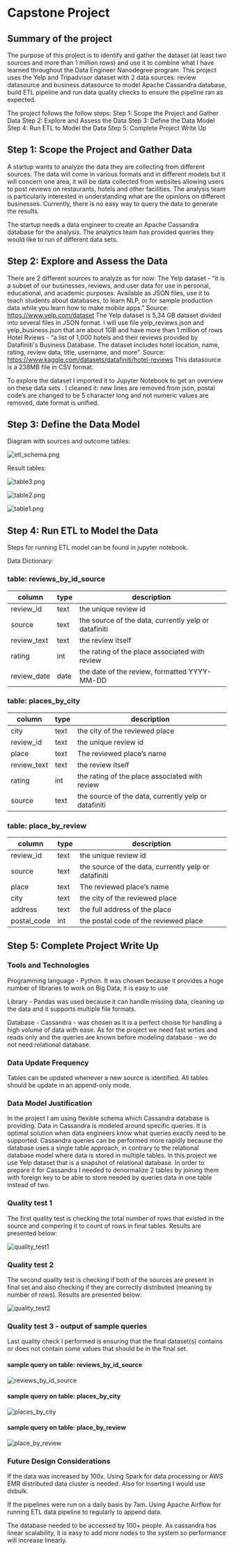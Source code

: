 # Capstone Project

## Summary of the project

The purpose of this project is to identify and gather the dataset (at least two sources and more than 1 million rows) and use it to combine what I have learned throughout the Data Engineer Nanodegree program.
This project uses the Yelp and Tripadvisor dataset with 2 data sources: review datasource and business datasource to model Apache Cassandra database, build ETL pipeline and run data quality checks to ensure the pipeline ran as expected.

The project follows the follow steps:
Step 1: Scope the Project and Gather Data
Step 2: Explore and Assess the Data
Step 3: Define the Data Model
Step 4: Run ETL to Model the Data
Step 5: Complete Project Write Up

## Step 1: Scope the Project and Gather Data

A startup wants to analyze the data they are collecting from different sources. The data will come in various formats and in different models but it will concern one area, it will be data collected from websites allowing users to post reviews on restaurants, hotels and other facilities. The analysis team is particularly interested in understanding what are the opinions on different businesses. Currently, there is no easy way to query the data to generate the results.

The startup needs a data engineer to create an Apache Cassandra database for the analysis. The analytics team has provided queries they would like to run of different data sets.

## Step 2: Explore and Assess the Data

There are 2 different sources to analyze as for now:
The Yelp dataset - “it is a subset of our businesses, reviews, and user data for use in personal, educational, and academic purposes. Available as JSON files, use it to teach students about databases, to learn NLP, or for sample production data while you learn how to make mobile apps.”
Source: https://www.yelp.com/dataset
The Yelp dataset is 5,34 GB dataset divided into several files in JSON format. I will use file yelp_reviews.json and yelp_business.json that are about 1GB  and have more than 1 million of rows
Hotel Rviews - “a list of 1,000 hotels and their reviews provided by Datafiniti's Business Database. The dataset includes hotel location, name, rating, review data, title, username, and more”.
Source: https://www.kaggle.com/datasets/datafiniti/hotel-reviews
This datasource is a 238MB file in CSV format.

To explore the dataset I imported it to Jupyter Notebook to get an overview on these data sets . I cleaned it: new lines are removed from json, postal code’s are changed to be 5 character long and not numeric values are removed, date format is unified.

## Step 3: Define the Data Model

Diagram with sources and outcome tables:

![etl_schema.png](assets/etl_schema.png)

Result tables:

![table3.png](assets/table3.png)

![table2.png](assets/table2.png)

![table1.png](assets/table1.png)

## Step 4: Run ETL to Model the Data

Steps for running ETL model can be found in jupyter notebook.

Data Dictionary:

### table: reviews_by_id_source

| column      | type | description                                          |
| ------------- | ------ | ------------------------------------------------------ |
| review_id   | text | the unique review id                                 |
| source      | text | the source of the data, currently yelp or datafiniti |
| review_text | text | the review itself                                    |
| rating      | int  | the rating of the place associated with review       |
| review_date | date | the date of the review, formatted YYYY-MM-DD         |


### table: places_by_city

| column      | type | description                                          |
| ------------- | ------ | ------------------------------------------------------ |
| city        | text | the city of the reviewed place                       |
| review_id   | text | the unique review id                                 |
| place       | text | The reviewed place’s name                            |
| review_text | text | the review itself                                    |
| rating      | int  | the rating of the place associated with review       |
| source      | text | the source of the data, currently yelp or datafiniti |

### table: place_by_review

| column      | type | description                                          |
| ------------- | ------ | ------------------------------------------------------ |
| review_id   | text | the unique review id                                 |
| source      | text | the source of the data, currently yelp or datafiniti |
| place       | text | The reviewed place’s name                           |
| city        | text | the city of the reviewed place                       |
| address     | text | the full address of the place                        |
| postal_code | int  | the postal code of the reviewed place                |


## Step 5: Complete Project Write Up

### Tools and Technologies
Programming language - Python. It was chosen because it provides a huge number of libraries to work on Big Data, it is easy to use 

Library - Pandas was used because it can handle missing data, cleaning up the data and it supports multiple file formats.

Database - Cassandra - was chosen as it is a perfect choise for handling a high volume of data with ease. As for the project we need fast wrties and reads only and the queries are known before modeling database - we do not need relational database.

### Data Update Frequency
Tables can be updated whenever a new source is identified. All tables should be update in an append-only mode.

### Data Model Justification
In the project I am using flexible schema which Cassandra database is providing. Data in Cassandra is modeled around specific queries. It is optimal solution when data engineers know what queries exactly need to be supported. Cassandra queries can be performed more rapidly because the database uses a single table approach, in contrary to the relational database model where data is stored in multiple tables. In this project we use Yelp dataset that is a snapshot of relational database. In order to prepare it for Cassandra I needed to denormalize 2 tables by joining them with foreign key to be able to store needed by queries data in one table instead of two.

### Quality test 1

The first quality test is checking the total number of rows that existed in the source and compering it to count of rows in final tables. Results are presented below:

![quality_test1](assets/quality_test1.png)

### Quality test 2

The second quality test is checking if both of the sources are present in final set and also checking if they are correctly distributed (meaning by number of rows). Results are presented below:

![quality_test2](assets/quality_test2.png)

### Quality test 3 - output of sample queries

Last quality check I performed  is ensuring that the final dataset(s) contains or does not contain some values that should be in the final set.

#### sample query on table: reviews_by_id_source

![reviews_by_id_source](assets/sample_query2.png)

#### sample query on table: places_by_city

![places_by_city](assets/sample_query3.png)

#### sample query on table: place_by_review

![place_by_review](assets/sample_query1.png)

### Future Design Considerations

If the data was increased by 100x.
Using Spark for data processing or AWS EMR distributed data cluster is needed. Also for inserting I would use dsbulk.

If the pipelines were run on a daily basis by 7am.
Using Apache Airflow for running ETL data pipeline to regularly to append data.

The database needed to be accessed by 100+ people.
As cassandra has linear scalability, it is easy to add more nodes to the system so performance will increase linearly.

